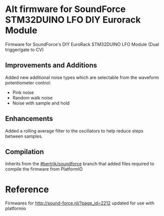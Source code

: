 # Alt firmware for SoundForce STM32DUINO LFO DIY Eurorack Module

Firmware for SoundForce's DIY EuroRack STM32DUINO LFO Module (Dual trigger/gate to CV)

## Improvements and Additions
Added new additional noise types which are selectable from the waveform potentiometer control:

* Pink noise
* Random walk noise
* Noise with sample and hold

## Enhancements
Added a rolling average filter to the oscillators to help reduce steps between samples.

## Compilation
Inherits from the [#bertrik/soundforce](https://github.com/bertrik/soundforce) branch that added files required to compile the firmware from PlatformIO

# Reference
Firmwares for http://sound-force.nl/?page_id=2212 updated for use with platformio

